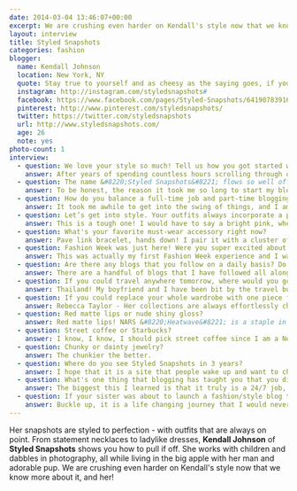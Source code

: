 ```yaml
---
date: 2014-03-04 13:46:07+00:00
excerpt: We are crushing even harder on Kendall's style now that we know more about it, and her!
layout: interview
title: Styled Snapshots
categories: fashion
blogger:
  name: Kendall Johnson
  location: New York, NY
  quote: Stay true to yourself and as cheesy as the saying goes, if you love what you do, you will continue to do it and never stop.
  instagram: http://instagram.com/styledsnapshots#
  facebook: https://www.facebook.com/pages/Styled-Snapshots/641907839162916?ref=hl
  pinterest: http://www.pinterest.com/styledsnapshots/
  twitter: https://twitter.com/styledsnapshots
  url: http://www.styledsnapshots.com/
  age: 26
  note: yes
photo-count: 1
interview:
  - question: We love your style so much! Tell us how you got started with blogging.
    answer: After years of spending countless hours scrolling through other blogs, I decided it was time to start one of my own. I wanted a place that allowed my creative juices to flow and express myself in a way that positively impacts others. I love mixing high-end with lower-end pieces, and encouraging others to think outside the box when it comes to their wardrobe.
  - question: The name &#8220;Styled Snapshots&#8221; flows so well off the tongue. How did you come up with it?
    answer: To be honest, the reason it took me so long to start my blog is that I could not think of the perfect name. I always loved taking pictures that capture a perfect moment, especially with fashion and one day it just came to me... Styled Snapshots!
  - question: How do you balance a full-time job and part-time blogging? Any rules of time management that you live by?
    answer: It took me awhile to get into the swing of things, and I am still figuring out what works best for me. At first I would stay up late into the night trying to get by on a couple hours of sleep each day, and rush home from work to try and snap a picture before dark. I realized quickly I had to create a schedule and utilize as much of the weekend as possible. Scheduling posts ahead of time has been the light at the end of the tunnel. Also, keeping a notebook to jot down ideas constantly. Some of my best ideas have come to me in the most obscure places.
  - question: Let’s get into style. Your outfits always incorporate a punchy pop of color. If there was only one color in the world to accent your outfits with, what would it be - and why?
    answer: This is a tough one! I would have to say a bright pink, whether it be your lip color or a statement necklace, that is a color that catches your eye and adds the perfect punch to any look.
  - question: What's your favorite must-wear accessory right now?
    answer: Pave link bracelet, hands down! I pair it with a cluster of bracelets or let it shine on its own, but it adds a fun pop to any outfit.
  - question: Fashion Week was just here! Were you super excited about any designers in particular?
    answer: This was actually my first Fashion Week experience and I was fortunate enough to attend the Jay Godfrey presentation. His fall collection is effortlessly translates the 70’s rock and roll spirit into edgy prints and rich textures. From a sequined hoodie to a two tier bubble skirt, I left there wanting it all.
  - question: Are there any blogs that you follow on a daily basis? Do they provide you with inspiration, or do you find that living in New York City gives you inspiration in itself?
    answer: There are a handful of blogs that I have followed all along in which inspired me to start my own&#058; Gal Meets Glam, Atlantic-Pacific, Pink Peonies and Happily Grey. I have to say though, every day I walk out onto the streets of New York I am inspired by all that surrounds me and it truly is a city where you can try any fashion trend or risk and get away with it.
  - question: If you could travel anywhere tomorrow, where would you go?
    answer: Thailand! My boyfriend and I have been bit by the travel bug and this is next on our list. We are that couple that starts talking about their next trip the second they get back from the last. It doesn’t hurt to think about somewhere warm since we have had a brutally cold winter!
  - question: If you could replace your whole wardrobe with one piece from one designer, who would it be?
    answer: Rebecca Taylor - Her collections are always effortlessly chic, polished and classic while always adding an extra detail of texture or prints to stand out amongst the rest.
  - question: Red matte lips or nude shiny gloss?
    answer: Red matte lips! NARS &#8220;Heatwave&#8221; is a staple in my bag!
  - question: Street coffee or Starbucks?
    answer: I know, I know, I should pick street coffee since I am a New Yorker, but I can’t let go of my Starbucks... Grande Skinny Cinnamon Dolce Latte please!
  - question: Chunky or dainty jewelry?
    answer: The chunkier the better.
  - question: Where do you see Styled Snapshots in 3 years?
    answer: I hope that it is a site that people wake up and want to check first thing in the morning to gain daily inspiration. I want to continue to grow and build my platform to encourage others that it is ok to mix polkadots and stripes, and you can find a great piece at Forever21 and pair it with something designer to create that perfect look. I want to be able to share my everyday findings with the world and never give up on my dream of one day sitting front row at New York Fashion Week.
  - question: What's one thing that blogging has taught you that you did not expect to learn?
    answer: The biggest this I learned is that it truly is a 24/7 job, my brain never stops thinking, but it’s a 24/7 job I absolutely love and would never change. Also, the incredible friendships I have formed and how supportive fellow bloggers are of each other.
  - question: If your sister was about to launch a fashion/style blog tomorrow, what’s one piece of advice you would give her?
    answer: Buckle up, it is a life changing journey that I would never trade anything for. Stay true to yourself and as cheesy as the saying goes, if you love what you do, you will continue to do it and never stop.
---
```


Her snapshots are styled to perfection - with outfits that are always on point. From statement necklaces to ladylike dresses, **Kendall Johnson** of **Styled Snapshots** shows you how to pull if off. She works with children and dabbles in photography, all while living in the big apple with her man and adorable pup. We are crushing even harder on Kendall's style now that we know more about it, and her!